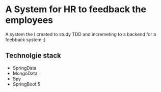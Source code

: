 # A System for HR to feedback the employees 

A system the I created to study TDD and incremeting to a backend for a feebback system :)

## Technolgie stack
* SpringData
* MongoData
* Spy
* SpringBoot 5
